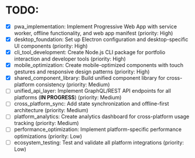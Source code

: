 # TODO:

- [x] pwa_implementation: Implement Progressive Web App with service worker, offline functionality, and web app manifest (priority: High)
- [x] desktop_foundation: Set up Electron configuration and desktop-specific UI components (priority: High)
- [x] cli_tool_development: Create Node.js CLI package for portfolio interaction and developer tools (priority: High)
- [x] mobile_optimization: Create mobile-optimized components with touch gestures and responsive design patterns (priority: High)
- [x] shared_component_library: Build unified component library for cross-platform consistency (priority: Medium)
- [ ] unified_api_layer: Implement GraphQL/REST API endpoints for all platforms (**IN PROGRESS**) (priority: Medium)
- [ ] cross_platform_sync: Add state synchronization and offline-first architecture (priority: Medium)
- [ ] platform_analytics: Create analytics dashboard for cross-platform usage tracking (priority: Medium)
- [ ] performance_optimization: Implement platform-specific performance optimizations (priority: Low)
- [ ] ecosystem_testing: Test and validate all platform integrations (priority: Low)
